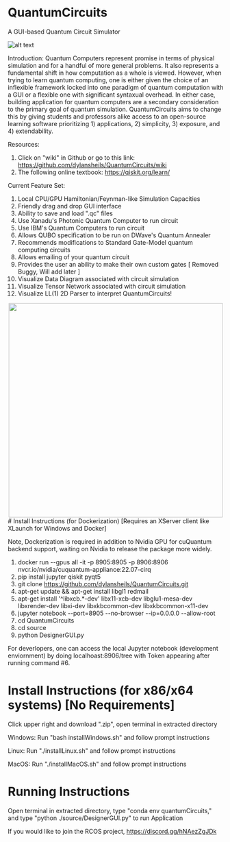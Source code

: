 # QuantumCircuits
A GUI-based Quantum Circuit Simulator

![alt text](https://github.com/dylansheils/QuantumCircuits/blob/main/assets/Black%20logo%20-%20no%20background.svg)

Introduction: 
   Quantum Computers represent promise in terms of physical simulation and for a handful of more general problems. It also represents a fundamental shift in how computation as a whole is viewed. However, when trying to learn quantum computing, one is either given the choice of an inflexible framework locked into one paradigm of quantum computation with a GUI or a flexible one with significant syntaxual overhead. In either case, building application for quantum computers are a secondary consideration to the primary goal of quantum simulation. QuantumCircuits aims to change this by giving students and professors alike access to an open-source learning software prioritizing 1) applications, 2) simplicity, 3) exposure, and 4) extendability.
   
Resources:
  1) Click on "wiki" in Github or go to this link: https://github.com/dylansheils/QuantumCircuits/wiki
  2) The following online textbook: https://qiskit.org/learn/
   
Current Feature Set:
  1) Local CPU/GPU Hamiltonian/Feynman-like Simulation Capacities
  2) Friendly drag and drop GUI interface
  3) Ability to save and load ".qc" files
  5) Use Xanadu's Photonic Quantum Computer to run circuit
  6) Use IBM's Quantum Computers to run circuit
  7) Allows QUBO specification to be run on DWave's Quantum Annealer
  8) Recommends modifications to Standard Gate-Model quantum computing circuits
  9) Allows emailing of your quantum circuit
  10) Provides the user an ability to make their own custom gates [ Removed Buggy, Will add later ]
  11) Visualize Data Diagram associated with circuit simulation
  12) Visualize Tensor Network associated with circuit simulation
  13) Visualize LL(1) 2D Parser to interpret QuantumCircuits!

<div align="center"><img src="https://developer.nvidia.com/sites/default/files/akamai/nvidia-cuquantum-icon.svg" width="500"/></div>
# Install Instructions (for Dockerization) [Requires an XServer client like XLaunch for Windows and Docker]

Note, Dockerization is required in addition to Nvidia GPU for cuQuantum backend support, waiting on Nvidia to release the package more widely.
  1) docker run --gpus all -it -p 8905:8905 -p 8906:8906 nvcr.io/nvidia/cuquantum-appliance:22.07-cirq
  2) pip install jupyter qiskit pyqt5
  3) git clone https://github.com/dylansheils/QuantumCircuits.git
  4) apt-get update && apt-get install libgl1 redmail
  5) apt-get install '^libxcb.*-dev' libx11-xcb-dev libglu1-mesa-dev libxrender-dev libxi-dev libxkbcommon-dev libxkbcommon-x11-dev
  6) jupyter notebook --port=8905 --no-browser --ip=0.0.0.0 --allow-root
  7) cd QuantumCircuits
  8) cd source
  9) python DesignerGUI.py

For deverlopers, one can access the local Jupyter notebook (development enviornment) by doing localhoast:8906/tree with Token appearing after running command #6.

# Install Instructions (for x86/x64 systems) [No Requirements]

Click upper right and download ".zip", open terminal in extracted directory

Windows: Run "bash installWindows.sh" and follow prompt instructions

Linux: Run "./installLinux.sh" and follow prompt instructions

MacOS: Run "./installMacOS.sh" and follow prompt instructions

# Running Instructions

Open terminal in extracted directory, type "conda env quantumCircuits," and type "python ./source/DesignerGUI.py" to run Application

If you would like to join the RCOS project, https://discord.gg/hNAezZgJDk
